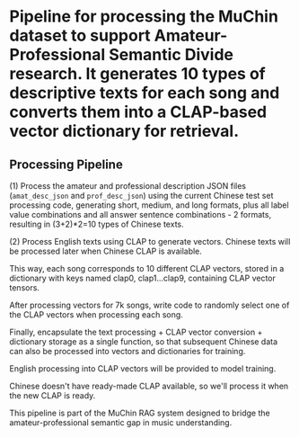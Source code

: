 # Pipeline for processing the MuChin dataset to support Amateur-Professional Semantic Divide research. It generates 10 types of descriptive texts for each song and converts them into a CLAP-based vector dictionary for retrieval.

## Processing Pipeline

(1) Process the amateur and professional description JSON files (`amat_desc_json` and `prof_desc_json`) using the current Chinese test set processing code, generating short, medium, and long formats, plus all label value combinations and all answer sentence combinations - 2 formats, resulting in (3+2)*2=10 types of Chinese texts.

(2) Process English texts using CLAP to generate vectors. Chinese texts will be processed later when Chinese CLAP is available.

This way, each song corresponds to 10 different CLAP vectors, stored in a dictionary with keys named clap0, clap1...clap9, containing CLAP vector tensors.

After processing vectors for 7k songs, write code to randomly select one of the CLAP vectors when processing each song.

Finally, encapsulate the text processing + CLAP vector conversion + dictionary storage as a single function, so that subsequent Chinese data can also be processed into vectors and dictionaries for training.

English processing into CLAP vectors will be provided to model training.

Chinese doesn't have ready-made CLAP available, so we'll process it when the new CLAP is ready.

This pipeline is part of the MuChin RAG system designed to bridge the amateur-professional semantic gap in music understanding.